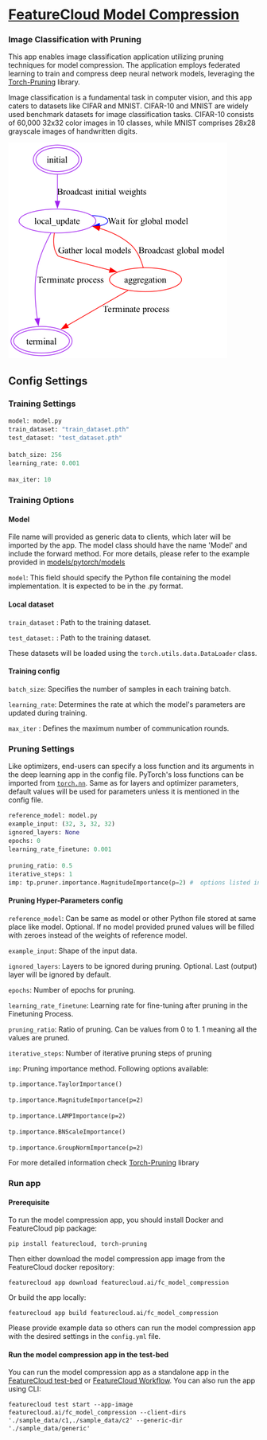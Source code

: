 # [FeatureCloud Model Compression](https://featurecloud.ai/app/deep-learning)
### Image Classification with Pruning

This app enables image classification application utilizing pruning techniques for model compression.  The application employs federated learning to train and compress deep neural network models, leveraging the [Torch-Pruning](https://github.com/VainF/Torch-Pruning/tree/master) library.


Image classification is a fundamental task in computer vision, and this app caters to datasets like CIFAR and MNIST. CIFAR-10 and MNIST are widely used benchmark datasets for image classification tasks. CIFAR-10 consists of 60,000 32x32 color images in 10 classes, while MNIST comprises 28x28 grayscale images of handwritten digits.

![states diagram](data/state_diagram.png)



## Config Settings
### Training Settings
```python
model: model.py
train_dataset: "train_dataset.pth"
test_dataset: "test_dataset.pth"

batch_size: 256
learning_rate: 0.001

max_iter: 10
```
### Training Options
#### Model
File name will provided as generic data to clients, which later will be imported by the app. The model class should have the name 'Model' and include the forward method. For more details, please refer to the example provided in [models/pytorch/models](/data/sample_data/generic/cnn.py) 

`model`: This field should specify the Python file containing the model implementation. It is expected to be in the .py format.

#### Local dataset

`train_dataset` :  Path to the training dataset.

`test_dataset:` :  Path to the training dataset.

These datasets will be loaded using the `torch.utils.data.DataLoader` class.


#### Training config
`batch_size`: Specifies the number of samples in each training batch.

`learning_rate`: Determines the rate at which the model's parameters are updated during training.

`max_iter` : Defines the maximum number of communication rounds.


### Pruning Settings 
Like optimizers, end-users can specify a loss function and its arguments in the deep learning app in the config file.
PyTorch's loss functions can be imported from [`torch.nn`](https://pytorch.org/docs/stable/nn).
Same as for layers and optimizer parameters, default values will be used for parameters unless it is mentioned in the config file.
```python
reference_model: model.py
example_input: (32, 3, 32, 32)
ignored_layers: None
epochs: 0
learning_rate_finetune: 0.001

pruning_ratio: 0.5
iterative_steps: 1
imp: tp.pruner.importance.MagnitudeImportance(p=2) #  options listed in README
```

#### Pruning Hyper-Parameters config
`reference_model`: Can be same as model or other Python file stored at same place like model. Optional. If no model provided pruned values will be filled 
with zeroes instead of the weights of reference model.

`example_input`: Shape of the input data.

`ignored_layers`: Layers to be ignored during pruning. Optional. Last (output) layer will be ignored by default.

`epochs`: Number of epochs for pruning.

`learning_rate_finetune`: Learning rate for fine-tuning after pruning in the Finetuning Process.

`pruning_ratio`: Ratio of pruning. Can be values from 0 to 1. 1 meaning all the values are pruned.

`iterative_steps`: Number of iterative pruning steps of pruning

`imp`: Pruning importance method. Following options available:

    tp.importance.TaylorImportance()
    
    tp.importance.MagnitudeImportance(p=2)
    
    tp.importance.LAMPImportance(p=2)
    
    tp.importance.BNScaleImportance()
    
    tp.importance.GroupNormImportance(p=2)

For more detailed information check [Torch-Pruning](https://github.com/VainF/Torch-Pruning/tree/master) library
    



### Run app

#### Prerequisite

To run the model compression app, you should install Docker and FeatureCloud pip package:

```shell
pip install featurecloud, torch-pruning
```

Then either download the model compression app image from the FeatureCloud docker repository:

```shell
featurecloud app download featurecloud.ai/fc_model_compression
```

Or build the app locally:

```shell
featurecloud app build featurecloud.ai/fc_model_compression
```

Please provide example data so others can run the model compression app with the desired settings in the `config.yml` file.

#### Run the model compression app in the test-bed

You can run the model compression app as a standalone app in the [FeatureCloud test-bed](https://featurecloud.ai/development/test) or [FeatureCloud Workflow](https://featurecloud.ai/projects). You can also run the app using CLI:

```shell
featurecloud test start --app-image featurecloud.ai/fc_model_compression --client-dirs './sample_data/c1,./sample_data/c2' --generic-dir './sample_data/generic'
```
